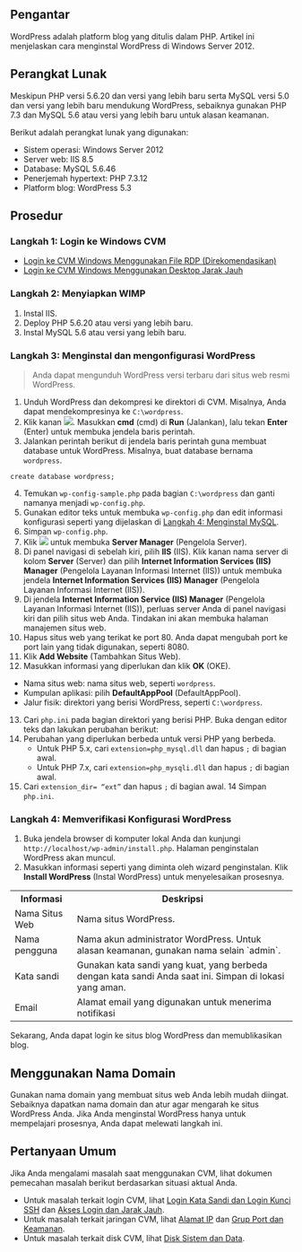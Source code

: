 ## Pengantar
WordPress adalah platform blog yang ditulis dalam PHP. Artikel ini menjelaskan cara menginstal WordPress di Windows Server 2012.

## Perangkat Lunak
Meskipun PHP versi 5.6.20 dan versi yang lebih baru serta MySQL versi 5.0 dan versi yang lebih baru mendukung WordPress, sebaiknya gunakan PHP 7.3 dan MySQL 5.6 atau versi yang lebih baru untuk alasan keamanan.

Berikut adalah perangkat lunak yang digunakan:
- Sistem operasi: Windows Server 2012
- Server web: IIS 8.5
- Database: MySQL 5.6.46
- Penerjemah hypertext: PHP 7.3.12
- Platform blog: WordPress 5.3


## Prosedur

### Langkah 1: Login ke Windows CVM
- [Login ke CVM Windows Menggunakan File RDP (Direkomendasikan)](http://intl.cloud.tencent.com/document/product/213/5435)
- [Login ke CVM Windows Menggunakan Desktop Jarak Jauh](https://intl.cloud.tencent.com/document/product/213/32498)

### Langkah 2: Menyiapkan WIMP
1. Instal IIS.
2. Deploy PHP 5.6.20 atau versi yang lebih baru.
3. Instal MySQL 5.6 atau versi yang lebih baru.

### Langkah 3: Menginstal dan mengonfigurasi WordPress
> Anda dapat mengunduh WordPress versi terbaru dari situs web resmi WordPress.
>

1. Unduh WordPress dan dekompresi ke direktori di CVM.
Misalnya, Anda dapat mendekompresinya ke `C:\wordpress`.
2. Klik kanan <img src="https://main.qcloudimg.com/raw/87d894e564b7e837d9f478298cf2e292.png" style="margin: 0;">. Masukkan **cmd** (cmd) di **Run** (Jalankan), lalu tekan **Enter** (Enter) untuk membuka jendela baris perintah.
3. Jalankan perintah berikut di jendela baris perintah guna membuat database untuk WordPress.
Misalnya, buat database bernama `wordpress`.
```
create database wordpress;
```
4. Temukan `wp-config-sample.php` pada bagian `C:\wordpress` dan ganti namanya menjadi `wp-config.php`.
5. Gunakan editor teks untuk membuka `wp-config.php` dan edit informasi konfigurasi seperti yang dijelaskan di [Langkah 4: Menginstal MySQL](#Step04).
6. Simpan `wp-config.php`.
7. Klik <img src="https://main.qcloudimg.com/raw/f779581f1ce3edfead8c725ce1504009.png" style="margin: 0;"></img> untuk membuka **Server Manager** (Pengelola Server).
8. Di panel navigasi di sebelah kiri, pilih **IIS** (IIS). Klik kanan nama server di kolom **Server** (Server) dan pilih **Internet Information Services (IIS) Manager** (Pengelola Layanan Informasi Internet (IIS)) untuk membuka jendela **Internet Information Services (IIS) Manager** (Pengelola Layanan Informasi Internet (IIS)).
9. Di jendela **Internet Information Service (IIS) Manager** (Pengelola Layanan Informasi Internet (IIS)), perluas server Anda di panel navigasi kiri dan pilih situs web Anda. Tindakan ini akan membuka halaman manajemen situs web.
10. Hapus situs web yang terikat ke port 80.
Anda dapat mengubah port ke port lain yang tidak digunakan, seperti 8080.
11. Klik **Add Website** (Tambahkan Situs Web).
12. Masukkan informasi yang diperlukan dan klik **OK** (OKE).
 - Nama situs web: nama situs web, seperti `wordpress`.
 - Kumpulan aplikasi: pilih **DefaultAppPool** (DefaultAppPool).
 - Jalur fisik: direktori yang berisi WordPress, seperti `C:\wordpress`.
13. Cari `php.ini` pada bagian direktori yang berisi PHP. Buka dengan editor teks dan lakukan perubahan berikut:
 1. Perubahan yang diperlukan berbeda untuk versi PHP yang berbeda.
     - Untuk PHP 5.x, cari `extension=php_mysql.dll` dan hapus `;` di bagian awal.
     - Untuk PHP 7.x, cari `extension=php_mysqli.dll` dan hapus `;` di bagian awal.
 2. Cari `extension_dir= “ext”` dan hapus `;` di bagian awal.
14 Simpan `php.ini`.

### Langkah 4: Memverifikasi Konfigurasi WordPress

1. Buka jendela browser di komputer lokal Anda dan kunjungi `http://localhost/wp-admin/install.php`. Halaman penginstalan WordPress akan muncul.
2. Masukkan informasi seperti yang diminta oleh wizard penginstalan. Klik **Install WordPress** (Instal WordPress) untuk menyelesaikan prosesnya.
<table>
	<tr><th>Informasi </th><th>Deskripsi</th></tr>
	<tr><td>Nama Situs Web</td><td>Nama situs WordPress.</td></tr>
	<tr><td>Nama pengguna</td><td>Nama akun administrator WordPress. Untuk alasan keamanan, gunakan nama selain `admin`.</td></tr>
	<tr><td>Kata sandi</td><td>Gunakan kata sandi yang kuat, yang berbeda dengan kata sandi Anda saat ini. Simpan di lokasi yang aman.</td></tr>
	<tr><td>Email</td><td>Alamat email yang digunakan untuk menerima notifikasi</td></tr>
</table>
Sekarang, Anda dapat login ke situs blog WordPress dan memublikasikan blog.

## Menggunakan Nama Domain

Gunakan nama domain yang membuat situs web Anda lebih mudah diingat. Sebaiknya dapatkan nama domain dan atur agar mengarah ke situs WordPress Anda. Jika Anda menginstal WordPress hanya untuk mempelajari prosesnya, Anda dapat melewati langkah ini.

## Pertanyaan Umum
Jika Anda mengalami masalah saat menggunakan CVM, lihat dokumen pemecahan masalah berikut berdasarkan situasi aktual Anda.
- Untuk masalah terkait login CVM, lihat [Login Kata Sandi dan Login Kunci SSH](https://intl.cloud.tencent.com/document/product/213/18120) dan [Akses Login dan Jarak Jauh](https://intl.cloud.tencent.com/document/product/213/17278).
- Untuk masalah terkait jaringan CVM, lihat [Alamat IP](https://intl.cloud.tencent.com/document/product/213/17285) dan [Grup Port dan Keamanan](https://intl.cloud.tencent.com/document/product/213/2502).
- Untuk masalah terkait disk CVM, lihat [Disk Sistem dan Data](https://intl.cloud.tencent.com/document/product/213/17351).

